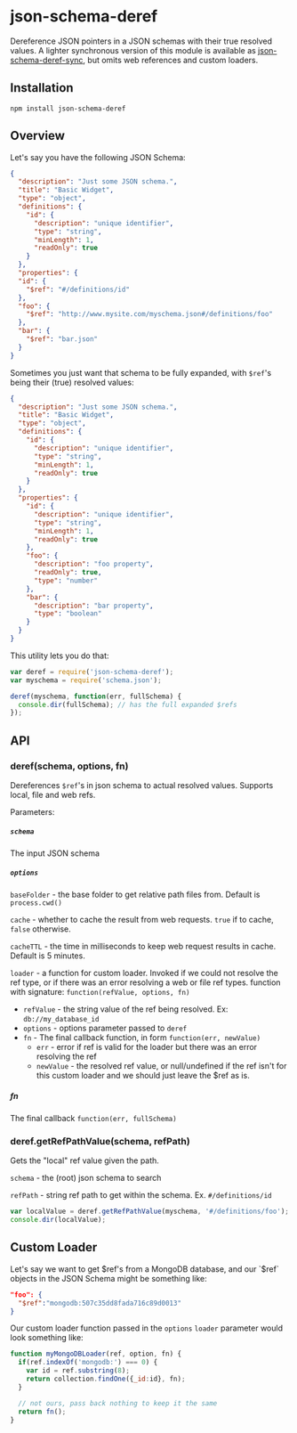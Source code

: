 # json-schema-deref

Dereference JSON pointers in a JSON schemas with their true resolved values.
A lighter synchronous version of this module is available as [json-schema-deref-sync](https://github.com/bojand/json-schema-deref-sync),
but omits web references and custom loaders.

## Installation

`npm install json-schema-deref`

## Overview

Let's say you have the following JSON Schema:

```json
{
  "description": "Just some JSON schema.",
  "title": "Basic Widget",
  "type": "object",
  "definitions": {
    "id": {
      "description": "unique identifier",
      "type": "string",
      "minLength": 1,
      "readOnly": true
    }
  },
  "properties": {
  "id": {
    "$ref": "#/definitions/id"
  },
  "foo": {
    "$ref": "http://www.mysite.com/myschema.json#/definitions/foo"
  },
  "bar": {
    "$ref": "bar.json"
  }
}
```

Sometimes you just want that schema to be fully expanded, with `$ref`'s being their (true) resolved values:

```json
{
  "description": "Just some JSON schema.",
  "title": "Basic Widget",
  "type": "object",
  "definitions": {
    "id": {
      "description": "unique identifier",
      "type": "string",
      "minLength": 1,
      "readOnly": true
    }
  },
  "properties": {
    "id": {
      "description": "unique identifier",
      "type": "string",
      "minLength": 1,
      "readOnly": true
    },
    "foo": {
      "description": "foo property",
      "readOnly": true,
      "type": "number"
    },
    "bar": {
      "description": "bar property",
      "type": "boolean"
    }
  }
}
```

This utility lets you do that:


```js
var deref = require('json-schema-deref');
var myschema = require('schema.json');

deref(myschema, function(err, fullSchema) {
  console.dir(fullSchema); // has the full expanded $refs
});
```

## API

### deref(schema, options, fn)

Dereferences `$ref`'s in json schema to actual resolved values. Supports local, file and web refs.

Parameters:

##### `schema`
The input JSON schema

##### `options`

`baseFolder` - the base folder to get relative path files from. Default is `process.cwd()`

`cache` - whether to cache the result from web requests. `true` if to cache, `false` otherwise.

`cacheTTL` - the time in milliseconds to keep web request results in cache. Default is 5 minutes.

`loader` - a function for custom loader. Invoked if we could not resolve the ref type, or if there was an error resolving a web or file ref types.
           function with signature: `function(refValue, options, fn)`

  - `refValue` - the string value of the ref being resolved. Ex: `db://my_database_id`
  - `options` - options parameter passed to `deref`
  - `fn` - The final callback function, in form `function(err, newValue)`
    * `err` - error if ref is valid for the loader but there was an error resolving the ref
    * `newValue` - the resolved ref value, or null/undefined if the ref isn't for this custom loader and we should just leave the $ref as is.

##### fn
The final callback `function(err, fullSchema)`

### deref.getRefPathValue(schema, refPath)

Gets the "local" ref value given the path.

`schema` - the (root) json schema to search

`refPath` - string ref path to get within the schema. Ex. `#/definitions/id`

```js
var localValue = deref.getRefPathValue(myschema, '#/definitions/foo');
console.dir(localValue);
```

## Custom Loader

Let's say we want to get $ref's from a MongoDB database, and our `$ref` objects in the JSON Schema might be something like:

```json
"foo": {
  "$ref":"mongodb:507c35dd8fada716c89d0013"
}
```

Our custom loader function passed in the `options` `loader` parameter would look something like:

```js
function myMongoDBLoader(ref, option, fn) {
  if(ref.indexOf('mongodb:') === 0) {
    var id = ref.substring(8);
    return collection.findOne({_id:id}, fn);
  }

  // not ours, pass back nothing to keep it the same
  return fn();
}
```
